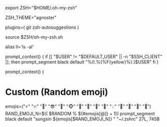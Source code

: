export ZSH="$HOME/.oh-my-zsh"

ZSH_THEME="agnoster"

plugins=(
	git
	zsh-autosuggestions
)

source $ZSH/oh-my-zsh.sh

alias ll='ls -al'

prompt_context() {
  if [[ "$USER" != "$DEFAULT_USER" || -n "$SSH_CLIENT" ]]; then
    prompt_segment black default "%(!.%{%F{yellow}%}.)$USER"
  fi
}

prompt_context() {
  # Custom (Random emoji)
  emojis=("⚡️" "🔥"  "👑" "😎" "🐸" "🐵" "🦄" "🌈" "🍻" "🚀" "💡" "🎉" "🔑" "🚦" "🌙")
  RAND_EMOJI_N=$(( $RANDOM % ${#emojis[@]} + 1))
  prompt_segment black default "sungsin ${emojis[$RAND_EMOJI_N]} "
"~/.zshrc" 27L, 745B